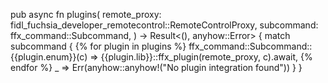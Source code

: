 pub async fn plugins(
  remote_proxy: fidl_fuchsia_developer_remotecontrol::RemoteControlProxy, 
  subcommand: ffx_command::Subcommand,
) -> Result<(), anyhow::Error> {
  match subcommand {
{% for plugin in plugins %}
    ffx_command::Subcommand::{{plugin.enum}}(c) => {{plugin.lib}}::ffx_plugin(remote_proxy, c).await,
{% endfor %}
    _ => Err(anyhow::anyhow!("No plugin integration found"))
  }
}

